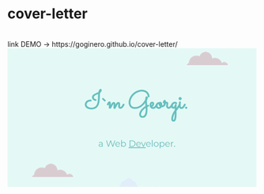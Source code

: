 # cover-letter
<br>
link DEMO -> https://goginero.github.io/cover-letter/
<div>
  <img src ="cover-readme.PNG" alt="pic LOGO" />
<div>
